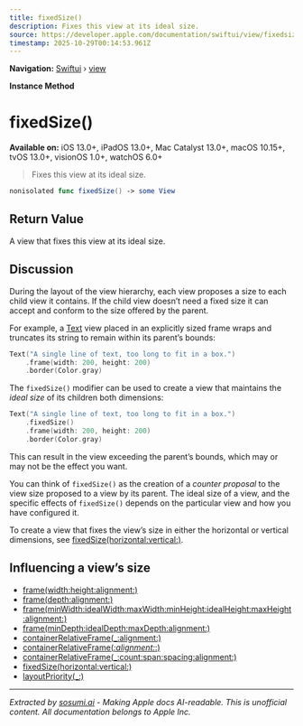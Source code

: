 ```yaml
---
title: fixedSize()
description: Fixes this view at its ideal size.
source: https://developer.apple.com/documentation/swiftui/view/fixedsize()
timestamp: 2025-10-29T00:14:53.961Z
---
```


**Navigation:** [Swiftui](/documentation/swiftui) › [view](/documentation/swiftui/view)

**Instance Method**

# fixedSize()

**Available on:** iOS 13.0+, iPadOS 13.0+, Mac Catalyst 13.0+, macOS 10.15+, tvOS 13.0+, visionOS 1.0+, watchOS 6.0+

> Fixes this view at its ideal size.

```swift
nonisolated func fixedSize() -> some View
```

## Return Value

A view that fixes this view at its ideal size.

## Discussion

During the layout of the view hierarchy, each view proposes a size to each child view it contains. If the child view doesn’t need a fixed size it can accept and conform to the size offered by the parent.

For example, a [Text](/documentation/swiftui/text) view placed in an explicitly sized frame wraps and truncates its string to remain within its parent’s bounds:

```swift
Text("A single line of text, too long to fit in a box.")
    .frame(width: 200, height: 200)
    .border(Color.gray)
```



The `fixedSize()` modifier can be used to create a view that maintains the *ideal size* of its children both dimensions:

```swift
Text("A single line of text, too long to fit in a box.")
    .fixedSize()
    .frame(width: 200, height: 200)
    .border(Color.gray)
```

This can result in the view exceeding the parent’s bounds, which may or may not be the effect you want.



You can think of `fixedSize()` as the creation of a *counter proposal* to the view size proposed to a view by its parent. The ideal size of a view, and the specific effects of `fixedSize()` depends on the particular view and how you have configured it.

To create a view that fixes the view’s size in either the horizontal or vertical dimensions, see [fixedSize(horizontal:vertical:)](/documentation/swiftui/view/fixedsize(horizontal:vertical:)).

## Influencing a view’s size

- [frame(width:height:alignment:)](/documentation/swiftui/view/frame(width:height:alignment:))
- [frame(depth:alignment:)](/documentation/swiftui/view/frame(depth:alignment:))
- [frame(minWidth:idealWidth:maxWidth:minHeight:idealHeight:maxHeight:alignment:)](/documentation/swiftui/view/frame(minwidth:idealwidth:maxwidth:minheight:idealheight:maxheight:alignment:))
- [frame(minDepth:idealDepth:maxDepth:alignment:)](/documentation/swiftui/view/frame(mindepth:idealdepth:maxdepth:alignment:))
- [containerRelativeFrame(_:alignment:)](/documentation/swiftui/view/containerrelativeframe(_:alignment:))
- [containerRelativeFrame(_:alignment:_:)](/documentation/swiftui/view/containerrelativeframe(_:alignment:_:))
- [containerRelativeFrame(_:count:span:spacing:alignment:)](/documentation/swiftui/view/containerrelativeframe(_:count:span:spacing:alignment:))
- [fixedSize(horizontal:vertical:)](/documentation/swiftui/view/fixedsize(horizontal:vertical:))
- [layoutPriority(_:)](/documentation/swiftui/view/layoutpriority(_:))

---

*Extracted by [sosumi.ai](https://sosumi.ai) - Making Apple docs AI-readable.*
*This is unofficial content. All documentation belongs to Apple Inc.*
